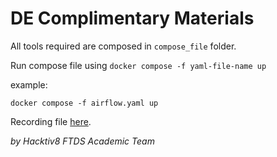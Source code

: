 # DE Complimentary Materials

All tools required are composed in `compose_file` folder.

Run compose file using `docker compose -f yaml-file-name up`

example:

`docker compose -f airflow.yaml up`

Recording file [here](https://drive.google.com/drive/folders/1D5MA_EgQUXSN0VzghPaa4BWWAZys9ChI?usp=share_link).

*by Hacktiv8 FTDS Academic Team*
